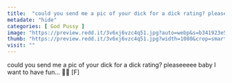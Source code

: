 ```yaml
---
title:  "could you send me a pic of your dick for a dick rating? pleaseeeee baby I want to have fun... 🥺💦 [F]"
metadate: "hide"
categories: [ God Pussy ]
image: "https://preview.redd.it/3v6xj6vzc4q51.jpg?auto=webp&s=b341923e5a5c7f64fe57f552d79e47930c53a271"
thumb: "https://preview.redd.it/3v6xj6vzc4q51.jpg?width=1080&crop=smart&auto=webp&s=02eba1e1450fb7bce88dc30974938f4571278815"
visit: ""
---
```

could you send me a pic of your dick for a dick rating? pleaseeeee baby I want to have fun... 🥺💦 [F]
